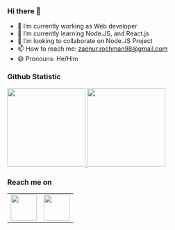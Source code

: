 ### Hi there 👋

- 🔭 I’m currently working as Web developer
- 🌱 I’m currently learning Node.JS, and React.js
- 👯 I’m looking to collaborate on Node.JS Project
- 📫 How to reach me: zaenur.rochman98@gmail.com
- 😄 Pronouns: He/Him


### Github Statistic
<p align="left">
<a href="https://github.com/rochman25">
  <img height="180em" src="https://github-readme-stats-eight-theta.vercel.app/api?username=rochman25&show_icons=true&theme=algolia&include_all_commits=true&count_private=true"/>
  <img height="180em" src="https://github-readme-stats-eight-theta.vercel.app/api/top-langs/?username=rochman25&layout=compact&langs_count=8&theme=algolia"/>
</a>
</p>

### Reach me on

<table width="100">
<tr>
    <td align='center' width="60">
        <a href="https://www.facebook.com/zaenur.rochman/"><img src="https://cdn-icons-png.flaticon.com/512/1384/1384053.png" width="60"></a>
    </td>
    <td align='center' width="60">
        <a href="https://www.linkedin.com/in/zaenurrochman-0b9356167/"><img src="https://image.flaticon.com/icons/svg/2111/2111465.svg" width="60"></a>
    </td>
</tr>
</table>
